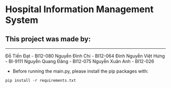 # Hospital Information Management System

## This project was made by:
---
Đỗ Tiến Đạt - BI12-080
Nguyễn Đình Chi - BI12-064
Đinh Nguyễn Việt Hưng - BI-9111
Nguyễn Quang Đăng - BI12-075
Nguyễn Xuân Anh - BI12-026

- Before running the main.py, please install the pip packages with:

```bazaar
pip install -r requirements.txt
```